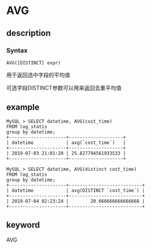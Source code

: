 # AVG

## description

### Syntax

`AVG([DISTINCT] expr)`

用于返回选中字段的平均值

可选字段DISTINCT参数可以用来返回去重平均值

## example

```plain text
MySQL > SELECT datetime, AVG(cost_time) 
FROM log_statis 
group by datetime;
+---------------------+--------------------+
| datetime            | avg(`cost_time`)   |
+---------------------+--------------------+
| 2019-07-03 21:01:20 | 25.827794561933533 |
+---------------------+--------------------+

MySQL > SELECT datetime, AVG(distinct cost_time) 
FROM log_statis 
group by datetime;
+---------------------+---------------------------+
| datetime            | avg(DISTINCT `cost_time`) |
+---------------------+---------------------------+
| 2019-07-04 02:23:24 |        20.666666666666668 |
+---------------------+---------------------------+

```

## keyword

AVG
